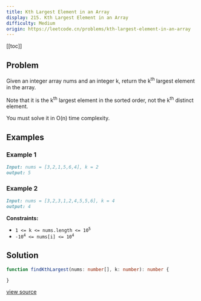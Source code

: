 ```yaml
---
title: Kth Largest Element in an Array
display: 215. Kth Largest Element in an Array
difficulty: Medium
origin: https://leetcode.cn/problems/kth-largest-element-in-an-array
---
```


[[toc]]

## Problem

Given an integer array nums and an integer k, return the k<sup>th</sup> largest element in the array.

Note that it is the k<sup>th</sup> largest element in the sorted order, not the k<sup>th</sup> distinct element.

You must solve it in O(n) time complexity.

## Examples

### Example 1

```md
Input: nums = [3,2,1,5,6,4], k = 2
output: 5
```

### Example 2

```md
Input: nums = [3,2,3,1,2,4,5,5,6], k = 4
output: 4
```

**Constraints:**

- <code>1 &lt;= k &lt;= nums.length &lt;= 10<sup>5</sup></code>
- <code>-10<sup>4</sup> &lt;= nums[i] &lt;= 10<sup>4</sup></code>

## Solution

```ts
function findKthLargest(nums: number[], k: number): number {

}
```

[view source](https://leetcode.cn/problems/kth-largest-element-in-an-array)
